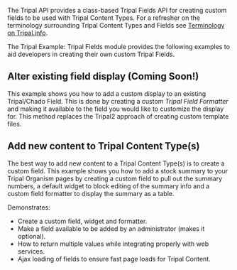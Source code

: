 
The Tripal API provides a class-based Tripal Fields API for creating custom fields to be used with Tripal Content Types. For a refresher on the terminology surrounding Tripal Content Types and Fields see [Terminology on Tripal.info](http://tripal.info/node/347).

The Tripal Example: Tripal Fields module provides the following examples to aid developers in creating their own custom Tripal Fields.

## Alter existing field display (Coming Soon!)
This example shows you how to add a custom display to an existing Tripal/Chado Field. This is done by creating a custom <em>Tripal Field Formatter</em> and making it available to the field you would like to customize the display for. This method replaces the Tripal2 approach of creating custom template files.

## Add new content to Tripal Content Type(s)
The best way to add new content to a Tripal Content Type(s) is to create a custom field. This example shows you how to add a stock summary to your Tripal Organism pages by creating a custom field to pull out the summary numbers, a default widget to block editing of the summary info and a custom field formatter to display the summary as a table.

Demonstrates:
- Create a custom field, widget and formatter.
- Make a field available to be added by an administrator (makes it optional).
- How to return multiple values while integrating properly with web services.
- Ajax loading of fields to ensure fast page loads for Tripal Content.
